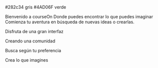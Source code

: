 #282c34 gris
#4AD06F verde

Bienvenido a courseOn
Donde puedes encontrar lo que puedes imaginar
Comienza tu aventura en búsqueda de nuevas ideas o crearlas.

Disfruta de una gran interfaz 

Creando una comunidad

Busca según tu preferencia 

Crea lo que imagines